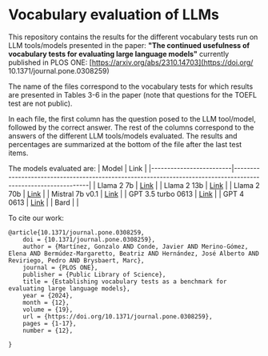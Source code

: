 # Vocabulary evaluation of LLMs


This repository contains the results for the different vocabulary tests run on LLM tools/models presented in the paper: **"The continued usefulness of vocabulary tests for evaluating large language models"** currently published in PLOS ONE: [https://arxiv.org/abs/2310.14703](https://doi.org/
10.1371/journal.pone.0308259)


The name of the files correspond to the vocabulary tests for which results are presented in Tables 3-6 in the paper (note that questions for the TOEFL test are not public).  

In each file, the first column has the question posed to the LLM tool/model, followed by the correct answer. The rest of the columns correspond to the answers of the different LLM tools/models evaluated.  The results and percentages are summarized at the bottom of the file after the last test items.

The models evaluated are:
| Model                 | Link                                                                                                          |
|-------------------------|---------------------------------------------------------------------------------------------------------------|
| Llama 2 7b              | [Link](https://huggingface.co/meta-llama/Llama-2-7b-chat)                                                     |
| Llama 2 13b             | [Link](https://huggingface.co/meta-llama/Llama-2-13b-chat)                                                    |
| Llama 2 70b             | [Link](https://huggingface.co/meta-llama/Llama-2-70b-chat)                                                    |
| Mistral 7b v0.1         | [Link](https://huggingface.co/mistralai/Mistral-7B-v0.1)                                                      |
| GPT 3.5 turbo 0613      | [Link](https://platform.openai.com/docs/models/gpt-3-5-turbo)                                                      |
| GPT 4 0613              | [Link](https://platform.openai.com/docs/models/gpt-4-turbo-and-gpt-4)                                                              |
| Bard                    |                                                                                                               |


To cite our work:

```
@article{10.1371/journal.pone.0308259,
    doi = {10.1371/journal.pone.0308259},
    author = {Martínez, Gonzalo AND Conde, Javier AND Merino-Gómez, Elena AND Bermúdez-Margaretto, Beatriz AND Hernández, José Alberto AND Reviriego, Pedro AND Brysbaert, Marc},
    journal = {PLOS ONE},
    publisher = {Public Library of Science},
    title = {Establishing vocabulary tests as a benchmark for evaluating large language models},
    year = {2024},
    month = {12},
    volume = {19},
    url = {https://doi.org/10.1371/journal.pone.0308259},
    pages = {1-17},
    number = {12},

}

```
